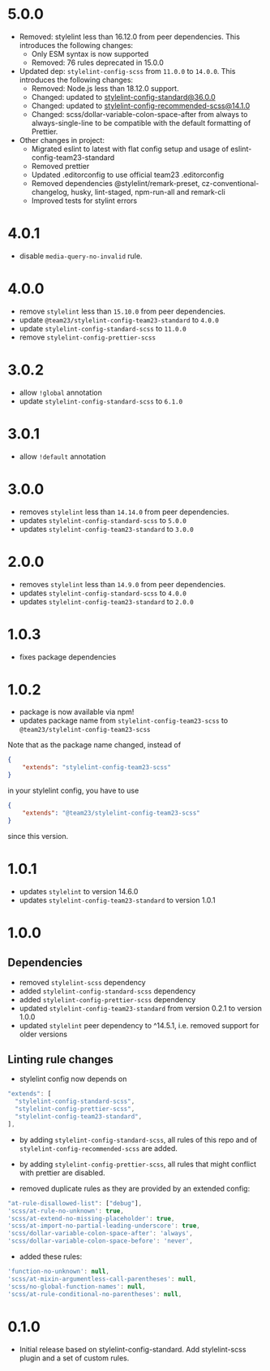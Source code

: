 # 5.0.0

- Removed: stylelint less than 16.12.0 from peer dependencies. This introduces the following changes:
   - Only ESM syntax is now supported
   - Removed: 76 rules deprecated in 15.0.0
- Updated dep: `stylelint-config-scss` from `11.0.0` to `14.0.0`. This introduces the following changes:
    - Removed: Node.js less than 18.12.0 support.
    - Changed: updated to stylelint-config-standard@36.0.0
    - Changed: updated to stylelint-config-recommended-scss@14.1.0
    - Changed: scss/dollar-variable-colon-space-after from always to always-single-line to be compatible with the default formatting of Prettier.
- Other changes in project:
    - Migrated eslint to latest with flat config setup and usage of eslint-config-team23-standard
    - Removed prettier
    - Updated .editorconfig to use official team23 .editorconfig
    - Removed dependencies @stylelint/remark-preset, cz-conventional-changelog, husky, lint-staged, npm-run-all
        and remark-cli
    - Improved tests for stylint errors

# 4.0.1

-   disable `media-query-no-invalid` rule.

# 4.0.0

-   remove `stylelint` less than `15.10.0` from peer dependencies.
-   update `@team23/stylelint-config-team23-standard` to `4.0.0`
-   update `stylelint-config-standard-scss` to `11.0.0`
-   remove `stylelint-config-prettier-scss`

# 3.0.2

-   allow `!global` annotation
-   update `stylelint-config-standard-scss` to `6.1.0`

# 3.0.1

-   allow `!default` annotation

# 3.0.0

-   removes `stylelint` less than `14.14.0` from peer dependencies.
-   updates `stylelint-config-standard-scss` to `5.0.0`
-   updates `stylelint-config-team23-standard` to `3.0.0`

# 2.0.0

-   removes `stylelint` less than `14.9.0` from peer dependencies.
-   updates `stylelint-config-standard-scss` to `4.0.0`
-   updates `stylelint-config-team23-standard` to `2.0.0`

# 1.0.3

-   fixes package dependencies

# 1.0.2

-   package is now available via npm!
-   updates package name from `stylelint-config-team23-scss` to `@team23/stylelint-config-team23-scss`

Note that as the package name changed, instead of

```json
{
    "extends": "stylelint-config-team23-scss"
}
```

in your stylelint config, you have to use

```json
{
    "extends": "@team23/stylelint-config-team23-scss"
}
```

since this version.

# 1.0.1

-   updates `stylelint` to version 14.6.0
-   updates `stylelint-config-team23-standard` to version 1.0.1

# 1.0.0

## Dependencies

-   removed `stylelint-scss` dependency
-   added `stylelint-config-standard-scss` dependency
-   added `stylelint-config-prettier-scss` dependency
-   updated `stylelint-config-team23-standard` from version 0.2.1 to version 1.0.0
-   updated `stylelint` peer dependency to ^14.5.1, i.e. removed support for older versions

## Linting rule changes

-   stylelint config now depends on

```js
"extends": [
  "stylelint-config-standard-scss",
  "stylelint-config-prettier-scss",
  "stylelint-config-team23-standard",
],
```

-   by adding `stylelint-config-standard-scss`, all rules of this repo and of `stylelint-config-recommended-scss` are added.

-   by adding `stylelint-config-prettier-scss`, all rules that might conflict with prettier are disabled.

-   removed duplicate rules as they are provided by an extended config:

```js
"at-rule-disallowed-list": ["debug"],
'scss/at-rule-no-unknown': true,
'scss/at-extend-no-missing-placeholder': true,
'scss/at-import-no-partial-leading-underscore': true,
'scss/dollar-variable-colon-space-after': 'always',
'scss/dollar-variable-colon-space-before': 'never',
```

-   added these rules:

```js
'function-no-unknown': null,
'scss/at-mixin-argumentless-call-parentheses': null,
'scss/no-global-function-names': null,
'scss/at-rule-conditional-no-parentheses': null,
```

# 0.1.0

-   Initial release based on stylelint-config-standard. Add stylelint-scss plugin and a set of custom rules.
